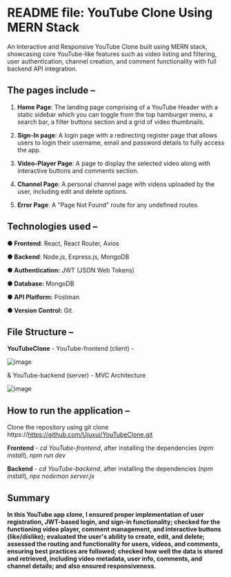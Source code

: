 # README file:  YouTube Clone Using MERN Stack 

An Interactive and Responsive YouTube Clone built using MERN stack, showcasing core YouTube-like features such as video listing and filtering, user authentication, channel creation, and comment functionality with full backend API integration.

## The pages include –
1. **Home Page**: The landing page comprising of a YouTube Header with a static sidebar which you can toggle from the top hamburger menu, a search bar, a filter buttons section and a grid of video thumbnails.

2. **Sign-In page**: A login page with a redirecting register page that allows users to login their username, email and password details to fully access the app.

3. **Video-Player Page**: A page to display the selected video along with interactive buttons and comments section.

4. **Channel Page**: A personal channel page with videos uploaded by the user, including edit and delete options.

5. **Error Page**: A "Page Not Found" route for any undefined routes.

## Technologies used – 
**● Frontend**: React, React Router, Axios

**● Backend**: Node.js, Express.js, MongoDB

**● Authentication:** JWT (JSON Web Tokens)

**● Database:** MongoDB

**● API Platform:** Postman

**● Version Control:** Git.

## File Structure –
**YouTubeClone** - 
YouTube-frontend (client) -

![image](https://github.com/user-attachments/assets/e8071e9a-8a18-46b2-bc7d-de1c21bfb994)


& YouTube-backend (server) - MVC Architecture

![image](https://github.com/user-attachments/assets/1d562988-d822-4ea6-998e-bc81ea080b02)




## How to run the application –
Clone the repository using git clone https://https://github.com/Ujuxui/YouTubeClone.git

**Frontend** -
*cd YouTube-frontend*,
 after installing the dependencies (*npm install*),
 *npm run dev*
 
**Backend** - 
*cd YouTube-backend*,
after installing the dependencies (*npm install*),
*npx nodemon server.js*

## Summary
**In this YouTube app clone, 
I ensured proper implementation of user registration, JWT-based login, and sign-in functionality; 
checked for the functioning video player, comment management, and interactive buttons (like/dislike); 
evaluated the user's ability to create, edit, and delete; assessed the routing and functionality for users, videos, and comments, ensuring best practices are followed; 
checked how well the data is stored and retrieved, including 
video metadata, user info, comments, and channel details; 
and also ensured responsiveness.**
